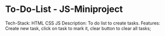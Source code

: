 # To-Do-List - JS-Miniproject

Tech-Stack: HTML CSS JS
Description: To do list to create tasks. 
Features: Create new task, click on task to mark it, clear button to clear all tasks;

